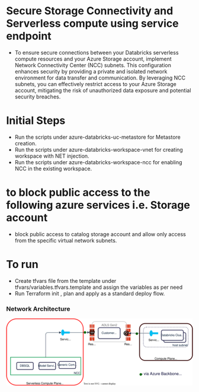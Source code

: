 # Secure Storage Connectivity and Serverless compute using service endpoint
- To ensure secure connections between your Databricks serverless compute resources and your Azure Storage account, implement Network Connectivity Center (NCC) subnets. This configuration enhances security by providing a private and isolated network environment for data transfer and communication. By leveraging NCC subnets, you can effectively restrict access to your Azure Storage account, mitigating the risk of unauthorized data exposure and potential security breaches.

# Initial Steps
- Run the scripts under azure-databricks-uc-metastore for Metastore creation.
- Run the scripts under azure-databricks-workspace-vnet for creating workspace with NET injection.
- Run the scripts under azure-databricks-workspace-ncc for enabling NCC in the existing workspace.

# to block public access to the following azure services i.e. Storage account
- block public access to catalog storage account and allow only access from the specific virtual network subnets.

# To run
- Create tfvars file from the template under tfvars/variables.tfvars.template and assign the variables as per need
- Run Terraform init , plan and apply as a standard deploy flow.

### Network Architecture
![alt text](./drawio/architecture.drawio.svg)